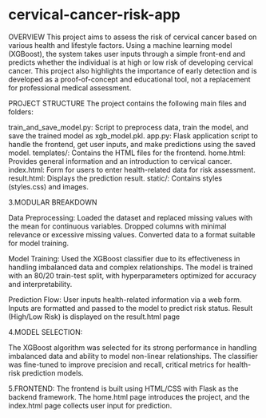 # cervical-cancer-risk-app

OVERVIEW This project aims to assess the risk of cervical cancer based on various health and lifestyle factors. Using a machine learning model (XGBoost), the system takes user inputs through a simple front-end and predicts whether the individual is at high or low risk of developing cervical cancer. This project also highlights the importance of early detection and is developed as a proof-of-concept and educational tool, not a replacement for professional medical assessment.

PROJECT STRUCTURE The project contains the following main files and folders:

train_and_save_model.py: Script to preprocess data, train the model, and save the trained model as xgb_model.pkl. app.py: Flask application script to handle the frontend, get user inputs, and make predictions using the saved model. templates/: Contains the HTML files for the frontend. home.html: Provides general information and an introduction to cervical cancer. index.html: Form for users to enter health-related data for risk assessment. result.html: Displays the prediction result. static/: Contains styles (styles.css) and images.

3.MODULAR BREAKDOWN

Data Preprocessing: Loaded the dataset and replaced missing values with the mean for continuous variables. Dropped columns with minimal relevance or excessive missing values. Converted data to a format suitable for model training.

Model Training: Used the XGBoost classifier due to its effectiveness in handling imbalanced data and complex relationships. The model is trained with an 80/20 train-test split, with hyperparameters optimized for accuracy and interpretability.

Prediction Flow: User inputs health-related information via a web form. Inputs are formatted and passed to the model to predict risk status. Result (High/Low Risk) is displayed on the result.html page

4.MODEL SELECTION:

The XGBoost algorithm was selected for its strong performance in handling imbalanced data and ability to model non-linear relationships. The classifier was fine-tuned to improve precision and recall, critical metrics for health-risk prediction models.

5.FRONTEND: The frontend is built using HTML/CSS with Flask as the backend framework. The home.html page introduces the project, and the index.html page collects user input for prediction.
